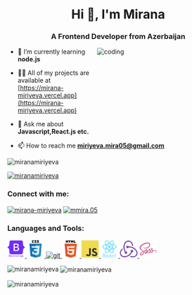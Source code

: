 <h1 align="center">Hi 👋, I'm Mirana</h1>
<h3 align="center">A Frontend Developer from Azerbaijan</h3>
<img align="right" height="180px" width="300px" src="https://media0.giphy.com/media/hpXdHPfFI5wTABdDx9/giphy.gif?cid=6c09b952q4ondouikoggjukuka04vaiyhbijjfzk5xkmoy1h&ep=v1_internal_gif_by_id&rid=giphy.gif&ct=g" alt="coding"> 

- 🌱 I’m currently learning **node.js**

- 👨‍💻 All of my projects are available at [https://mirana-miriyeva.vercel.app](https://mirana-miriyeva.vercel.app)

- 💬 Ask me about **Javascript,React.js etc.**

- 📫 How to reach me **miriyeva.mira05@gmail.com**

<p  align="left"> <img src="https://komarev.com/ghpvc/?username=miranamiriyeva&label=Profile%20views&color=0e75b6&style=flat" alt="miranamiriyeva" /> </p>

<p align="left"> <a href="https://github.com/ryo-ma/github-profile-trophy"><img src="https://github-profile-trophy.vercel.app/?username=miranamiriyeva" alt="miranamiriyeva" /></a> </p>

<h3 align="left">Connect with me:</h3>
<p align="left">
<a href="https://linkedin.com/in/miranə-miriyeva" target="blank"><img align="center" src="https://raw.githubusercontent.com/rahuldkjain/github-profile-readme-generator/master/src/images/icons/Social/linked-in-alt.svg" alt="miranə-miriyeva" height="30" width="40" /></a>
<a href="https://instagram.com/mmira.05" target="blank"><img align="center" src="https://raw.githubusercontent.com/rahuldkjain/github-profile-readme-generator/master/src/images/icons/Social/instagram.svg" alt="mmira.05" height="30" width="40" /></a>
</p>

<h3 align="left">Languages and Tools:</h3>
<p align="left"> <a href="https://getbootstrap.com" target="_blank" rel="noreferrer"> <img src="https://raw.githubusercontent.com/devicons/devicon/master/icons/bootstrap/bootstrap-plain-wordmark.svg" alt="bootstrap" width="40" height="40"/> </a> <a href="https://www.w3schools.com/css/" target="_blank" rel="noreferrer"> <img src="https://raw.githubusercontent.com/devicons/devicon/master/icons/css3/css3-original-wordmark.svg" alt="css3" width="40" height="40"/> </a> <a href="https://git-scm.com/" target="_blank" rel="noreferrer"> <img src="https://www.vectorlogo.zone/logos/git-scm/git-scm-icon.svg" alt="git" width="40" height="40"/> </a> <a href="https://www.w3.org/html/" target="_blank" rel="noreferrer"> <img src="https://raw.githubusercontent.com/devicons/devicon/master/icons/html5/html5-original-wordmark.svg" alt="html5" width="40" height="40"/> </a> <a href="https://developer.mozilla.org/en-US/docs/Web/JavaScript" target="_blank" rel="noreferrer"> <img src="https://raw.githubusercontent.com/devicons/devicon/master/icons/javascript/javascript-original.svg" alt="javascript" width="40" height="40"/> </a> <a href="https://reactjs.org/" target="_blank" rel="noreferrer"> <img src="https://raw.githubusercontent.com/devicons/devicon/master/icons/react/react-original-wordmark.svg" alt="react" width="40" height="40"/> </a> <a href="https://redux.js.org" target="_blank" rel="noreferrer"> <img src="https://raw.githubusercontent.com/devicons/devicon/master/icons/redux/redux-original.svg" alt="redux" width="40" height="40"/> </a> <a href="https://sass-lang.com" target="_blank" rel="noreferrer"> <img src="https://raw.githubusercontent.com/devicons/devicon/master/icons/sass/sass-original.svg" alt="sass" width="40" height="40"/> </a> </p>



<p><img align="left" src="https://github-readme-stats.vercel.app/api/top-langs?username=miranamiriyeva&show_icons=true&locale=en&layout=compact" alt="miranamiriyeva" /></p>

<p>&nbsp;<img align="center" src="https://github-readme-stats.vercel.app/api?username=miranamiriyeva&show_icons=true&locale=en" alt="miranamiriyeva" /></p>

<p><img align="center" src="https://github-readme-streak-stats.herokuapp.com/?user=miranamiriyeva&" alt="miranamiriyeva" /></p>
